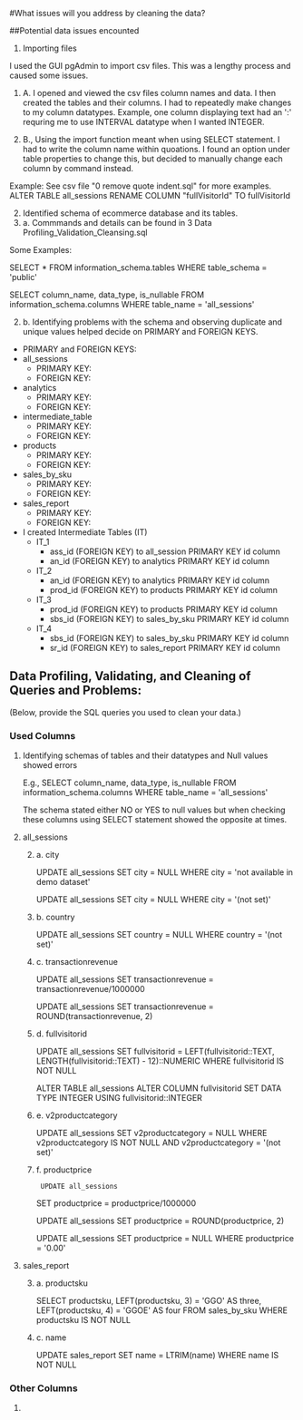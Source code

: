 #What issues will you address by cleaning the data?

##Potential data issues encounted

1. Importing files

I used the GUI pgAdmin to import csv files. This was a lengthy process and caused some issues.

1. A. I opened and viewed the csv files column names and data. I then created the tables and their columns. I had to     repeatedly make changes to my column datatypes. Example, one column displaying text had an ':' requring me to use INTERVAL datatype when I wanted INTEGER.

1. B., Using the import function meant when using SELECT statement. I had to write the column name within quoations. I found an option under table properties to change this, but decided to manually change each column by command instead.

Example: See csv file "0 remove quote indent.sql" for more examples.
  ALTER TABLE all_sessions
  RENAME COLUMN "fullVisitorId" TO fullVisitorId

2. Identified schema of ecommerce database and its tables.
2. a. Commmands and details can be found in 3 Data Profiling_Validation_Cleansing.sql

Some Examples:

  SELECT *
  FROM information_schema.tables
  WHERE table_schema = 'public'

  SELECT column_name, data_type, is_nullable
	FROM information_schema.columns
	WHERE table_name = 'all_sessions'

2. b. Identifying problems with the schema and observing duplicate and unique values helped decide on PRIMARY and FOREIGN KEYS. 

- PRIMARY and FOREIGN KEYS:
 - all_sessions
	- PRIMARY KEY:
	- FOREIGN KEY:
 - analytics
  	- PRIMARY KEY:
   	- FOREIGN KEY:
 - intermediate_table
  	- PRIMARY KEY:
   	- FOREIGN KEY:
 - products
  	- PRIMARY KEY:
   	- FOREIGN KEY:
 - sales_by_sku
  	- PRIMARY KEY:
   	- FOREIGN KEY:
 - sales_report
  	- PRIMARY KEY:
   	- FOREIGN KEY:
- I created Intermediate Tables (IT)
	- IT_1
 		- ass_id (FOREIGN KEY) to all_session PRIMARY KEY id column
   		- an_id (FOREIGN KEY) to analytics PRIMARY KEY id column
	- IT_2
 		- an_id (FOREIGN KEY) to analytics PRIMARY KEY id column
   		- prod_id (FOREIGN KEY) to products PRIMARY KEY id column
	- IT_3
 		- prod_id (FOREIGN KEY) to products PRIMARY KEY id column
   		- sbs_id (FOREIGN KEY) to sales_by_sku PRIMARY KEY id column
	- IT_4
 		- sbs_id (FOREIGN KEY) to sales_by_sku PRIMARY KEY id column
   		- sr_id (FOREIGN KEY) to sales_report PRIMARY KEY id column

## Data Profiling, Validating, and Cleaning of Queries and Problems:
  (Below, provide the SQL queries you used to clean your data.)

### Used Columns
1. Identifying schemas of tables and their datatypes and Null values showed errors

	E.g., SELECT column_name, data_type, is_nullable
		FROM information_schema.columns
		WHERE table_name = 'all_sessions'
  
 	 The schema stated either NO or YES to null values but when checking these columns using SELECT statement showed the  opposite at times.

2. all_sessions

	2. a. city
		
  		UPDATE all_sessions
		SET city = NULL
		WHERE city = 'not available in demo dataset'

		UPDATE all_sessions
		SET city = NULL
		WHERE city = '(not set)'
	
 	2. b. country

		UPDATE all_sessions
		SET country = NULL
		WHERE country = '(not set)'

  	2. c. transactionrevenue

		UPDATE all_sessions
		SET transactionrevenue = transactionrevenue/1000000

		UPDATE all_sessions
		SET transactionrevenue = ROUND(transactionrevenue, 2)

  	2. d. fullvisitorid
		
		UPDATE all_sessions
		SET fullvisitorid = LEFT(fullvisitorid::TEXT, LENGTH(fullvisitorid::TEXT) - 12)::NUMERIC
		WHERE fullvisitorid IS NOT NULL

		ALTER TABLE all_sessions
		ALTER COLUMN fullvisitorid SET DATA TYPE INTEGER USING fullvisitorid::INTEGER

   	2. e. v2productcategory

		UPDATE all_sessions
		SET v2productcategory = NULL
		WHERE v2productcategory IS NOT NULL AND v2productcategory = '(not set)'

   	2. f. productprice

     		UPDATE all_sessions
		SET productprice = productprice/1000000

		UPDATE all_sessions
		SET productprice = ROUND(productprice, 2)

		UPDATE all_sessions
		SET productprice = NULL
		WHERE productprice = '0.00'

3. sales_report

	3. a. productsku

		SELECT productsku,
		LEFT(productsku, 3) = 'GGO' AS three,
		LEFT(productsku, 4) = 'GGOE' AS four
		FROM sales_by_sku WHERE productsku IS NOT NULL

  	3. c. name

		UPDATE sales_report
		SET name = LTRIM(name)
		WHERE name IS NOT NULL

### Other Columns
1. 
